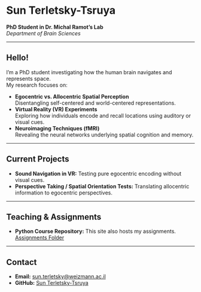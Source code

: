 # Sun Terletsky-Tsruya
**PhD Student in Dr. Michal Ramot’s Lab**  
_Department of Brain Sciences_

---

## Hello!
I’m a PhD student investigating how the human brain navigates and represents space.  
My research focuses on:

- **Egocentric vs. Allocentric Spatial Perception**  
  Disentangling self-centered and world-centered representations.
- **Virtual Reality (VR) Experiments**  
  Exploring how individuals encode and recall locations using auditory or visual cues.
- **Neuroimaging Techniques (fMRI)**  
  Revealing the neural networks underlying spatial cognition and memory.

---

## Current Projects
- **Sound Navigation in VR:** Testing pure egocentric encoding without visual cues.
- **Perspective Taking / Spatial Orientation Tests:** Translating allocentric information to egocentric perspectives.

---

## Teaching & Assignments
- **Python Course Repository:** This site also hosts my assignments.  
  [Assignments Folder](https://github.com/sunterlet/python-course-assignments)

---

## Contact
- **Email:** [sun.terletsky@weizmann.ac.il](mailto:sun.terletsky@weizmann.ac.il)
- **GitHub:** [Sun Terletsky-Tsruya](https://github.com/sunterlet)
